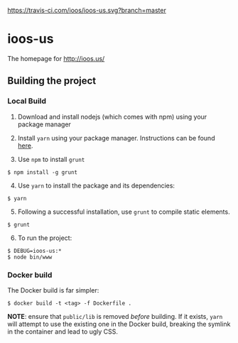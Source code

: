 https://travis-ci.com/ioos/ioos-us.svg?branch=master

# ioos-us
The homepage for http://ioos.us/

## Building the project

### Local Build

1. Download and install nodejs (which comes with npm) using your package manager
2. Install `yarn` using your package manager. Instructions can be found [here](https://legacy.yarnpkg.com/en/docs/install/).

3. Use `npm` to install `grunt`

```
$ npm install -g grunt
```

4. Use `yarn` to install the package and its dependencies:

```
$ yarn
```

5. Following a successful installation, use `grunt` to compile static elements.

```
$ grunt
```

6. To run the project:

```
$ DEBUG=ioos-us:*
$ node bin/www
```

### Docker build

The Docker build is far simpler:

```
$ docker build -t <tag> -f Dockerfile .
```

__NOTE__: ensure that `public/lib` is removed *before* building. If it exists,
`yarn` will attempt to use the existing one in the Docker build, breaking the symlink
in the container and lead to ugly CSS.
